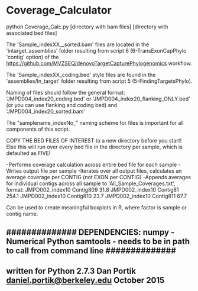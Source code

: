 # Coverage_Calculator

python Coverage_Calc.py [directory with bam files] [directory with associated bed files]

The 'Sample_indexXX__sorted.bam' files are located in the 'intarget_assemblies' folder resulting 
from script 6 (6-TransExonCapPhylo 'contig' option) of the 
https://github.com/MVZSEQ/denovoTargetCapturePhylogenomics workflow.

The 'Sample_indexXX_coding.bed' style files are found in the 'assemblies/In_target' folder resulting
from script 5 (5-FindingTargetsPhylo).

Naming of files should follow the general format:
'JMPD004_index20_coding.bed'
or
'JMPD004_index20_flanking_ONLY.bed'
(or you can use flanking and coding bed)
and
'JMPD004_index20_sorted.bam'

The "samplename_indexNo_" naming scheme for files is important for all components of this script.

COPY THE BED FILES OF INTEREST to a new directory before you start!  Else this will run over
every bed file in the directory per sample, which is defaulted as FIVE!

-Performs coverage calculation across entire bed file for each sample
-Writes output file per sample
-Iterates over all output files, calculates an average coverage per CONTIG (not EXON per CONTIG)
-Appends averages for individual contigs across all sample to 'All_Sample_Coverages.txt', format:
JMPD002_index10	Contig809	31.8
JMPD002_index10	Contig81	254.1
JMPD002_index10	Contig810	23.7
JMPD002_index10	Contig811	67.7

Can be used to create meaningful boxplots in R, where factor is sample or contig name.

##############
DEPENDENCIES:
numpy - Numerical Python
samtools - needs to be in path to call from command line
##############
------------------------
written for Python 2.7.3
Dan Portik
daniel.portik@berkeley.edu
October 2015
------------------------
